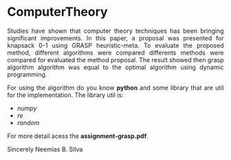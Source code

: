 # ComputerTheory

<p align="justify">Studies have shown that computer theory techniques has been bringing significant improvements. In this paper, a proposal was presented for knapsack 0-1 using GRASP heuristic-meta.
To evaluate the proposed method, different algorithms were compared differents methods were compared for evaluated the method proposal. The result showed then grasp algorithm algorithm was equal to the optimal algorithm using dynamic programming.
</p>

<p align="justify">
For using the algorithm do you know <b>python</b> and some library that are util for the implementation.
The library util is:
</p>
<ul>
    <li><i>numpy</i></li>
    <li><i>re</i></li>
    <li><i>random</i></li>
</ul>

<p align="justify">
For more detail acess the <b>assignment-grasp.pdf</b>.

Sincerely Neemias B. Silva
</p>

